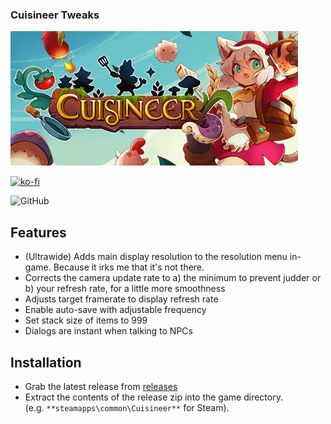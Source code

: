 ### Cuisineer Tweaks

![Game Logo](/header.jpg)<br>

[![ko-fi](https://ko-fi.com/img/githubbutton_sm.svg)](https://ko-fi.com/F2F2DI3WA)<br>

![GitHub](https://img.shields.io/github/downloads/p1xel8ted/Cuisineer/total?style=flat-square
)<br>

## Features
- (Ultrawide) Adds main display resolution to the resolution menu in-game. Because it irks me that it's not there.
- Corrects the camera update rate to a) the minimum to prevent judder or b) your refresh rate, for a little more smoothness
- Adjusts target framerate to display refresh rate
- Enable auto-save with adjustable frequency
- Set stack size of items to 999
- Dialogs are instant when talking to NPCs

## Installation
- Grab the latest release from [releases](https://github.com/p1xel8ted/Cuisineer/releases)
- Extract the contents of the release zip into the game directory.<br />(e.g. `**steamapps\common\Cuisineer**` for Steam).
